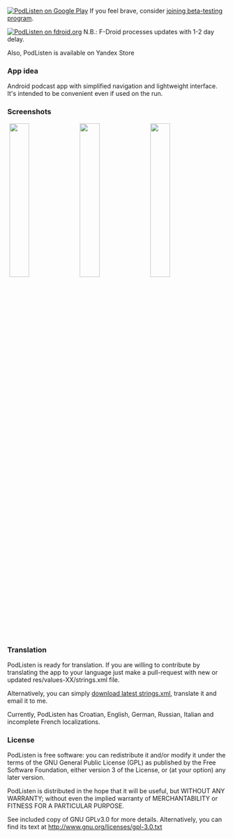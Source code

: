 [![PodListen on Google Play](http://www.android.com/images/brand/android_app_on_play_large.png "Get PodListen from Google Play")](https://play.google.com/store/apps/details?id=com.einmalfel.podlisten)   If you feel brave, consider [joining beta-testing program](https://play.google.com/apps/testing/com.einmalfel.podlisten).

[![PodListen on fdroid.org](https://camo.githubusercontent.com/7df0eafa4433fa4919a56f87c3d99cf81b68d01c/68747470733a2f2f662d64726f69642e6f72672f77696b692f696d616765732f632f63342f462d44726f69642d627574746f6e5f617661696c61626c652d6f6e2e706e67 "Get PodListen from fdroid.org")](http://f-droid.org/repository/browse/?fdcategory=Multimedia&fdid=com.einmalfel.podlisten)   N.B.: F-Droid processes updates with 1-2 day delay.

Also, PodListen is available on Yandex Store

### App idea

Android podcast app with simplified navigation and lightweight interface. It's intended to be convenient even if used on the run.

### Screenshots

<img src="https://cloud.githubusercontent.com/assets/2640813/11317803/e6e65fbe-904c-11e5-9612-c5ee6db88b5b.png" width="30%" hspace="1%"><img src="https://cloud.githubusercontent.com/assets/2640813/11317805/e9300900-904c-11e5-9055-c481350d9b33.png" width="30%" hspace="1%"><img src="https://cloud.githubusercontent.com/assets/2640813/11317806/ebd48118-904c-11e5-97d0-9563e89773a8.png" width="30%" hspace="1%">

### Translation

PodListen is ready for translation. If you are willing to contribute by translating the app to your language just make a pull-request with new or updated res/values-XX/strings.xml file.

Alternatively, you can simply [download latest strings.xml](https://raw.githubusercontent.com/einmalfel/PodListen/master/app/src/main/res/values/strings.xml), translate it and email it to me.

Currently, PodListen has Croatian, English, German, Russian, Italian and incomplete French localizations.

### License

PodListen is free software: you can redistribute it and/or modify it under the terms of the GNU General Public License (GPL) as published by the Free Software Foundation, either version 3 of the License, or (at your option) any later version.

PodListen is distributed in the hope that it will be useful, but WITHOUT ANY WARRANTY; without even the implied warranty of MERCHANTABILITY or FITNESS FOR A PARTICULAR PURPOSE.

See included copy of GNU GPLv3.0 for more details. Alternatively, you can find its text at http://www.gnu.org/licenses/gpl-3.0.txt
